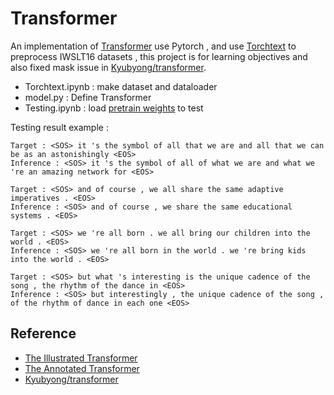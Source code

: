 # Transformer

An implementation of [Transformer](https://arxiv.org/abs/1706.03762) use Pytorch , and use [Torchtext](https://github.com/pytorch/text) to preprocess IWSLT16 datasets , this project is for learning objectives and also fixed mask issue in [Kyubyong/transformer](https://github.com/Kyubyong/transformer).

- Torchtext.ipynb : make dataset and dataloader
- model.py : Define Transformer
- Testing.ipynb : load [pretrain weights](https://drive.google.com/open?id=1mAo4K-z-_X70R7XjjJ012DoRiYkZxNft) to test 

Testing result example : 

```
Target : <SOS> it 's the symbol of all that we are and all that we can be as an astonishingly <EOS>
Inference : <SOS> it 's the symbol of all of what we are and what we 're an amazing network for <EOS>

Target : <SOS> and of course , we all share the same adaptive imperatives . <EOS> 
Inference : <SOS> and of course , we share the same educational systems . <EOS>

Target : <SOS> we 're all born . we all bring our children into the world . <EOS>
Inference : <SOS> we 're all born in the world . we 're bring kids into the world . <EOS>

Target : <SOS> but what 's interesting is the unique cadence of the song , the rhythm of the dance in <EOS>
Inference : <SOS> but interestingly , the unique cadence of the song , of the rhythm of dance in each one <EOS>
```

## Reference

- [The Illustrated Transformer](http://jalammar.github.io/illustrated-transformer/)
- [The Annotated Transformer](http://nlp.seas.harvard.edu/2018/04/03/attention.html)
- [Kyubyong/transformer](https://github.com/Kyubyong/transformer)

